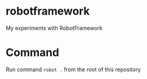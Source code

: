 # robotframework
My experiments with RobotFramework

# Command
Run command `robot .` from the root of this repository
